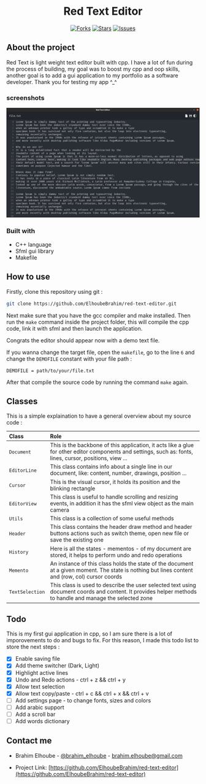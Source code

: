 <center>

# Red Text Editor

[![Forks](https://img.shields.io/github/forks/ElhoubeBrahim/red-text-editor)](https://github.com/ElhoubeBrahim/red-text-editor/network)
[![Stars](https://img.shields.io/github/stars/ElhoubeBrahim/red-text-editor)](https://github.com/ElhoubeBrahim/red-text-editor/stargazers)
[![Issues](https://img.shields.io/github/issues/ElhoubeBrahim/red-text-editor)](https://github.com/ElhoubeBrahim/red-text-editor/issues)
</center>

## About the project

Red Text is light weight text editor built with cpp. I have a lot of fun during the process of building, my goal was to boost my cpp and oop skills, another goal is to add a gui application to my portfolio as a software developer. Thank you for testing my app ^_^

### screenshots

![Screenshot](/assets/images/screenshot.png)

### Built with

- C++ language
- Sfml gui library
- Makefile

## How to use

Firstly, clone this repository using git :
```bash
git clone https://github.com/ElhoubeBrahim/red-text-editor.git
```
Next make sure that you have the gcc compiler and make installed. Then run the `make` command inside the project folder, this will compile the cpp code, link it with sfml and then launch the application.

Congrats the editor should appear now with a demo text file.

If you wanna change the target file, open the `makefile`, go to the line `6` and change the `DEMOFILE` constant with your file path :

```
DEMOFILE = path/to/your/file.txt
```

After that compile the source code by running the command `make` again.

## Classes

This is a simple explaination to have a general overview about my source code :

| Class          | Role    |
|:---------------|:--------|
| `Document`     | This is the backbone of this application, it acts like a glue for other editor components and settings, such as: fonts, lines, cursor, positions, view ... |
| `EditorLine`   | This class contains info about a single line in our document, like: content, number, drawings, position ... |
| `Cursor`       | This is the visual cursor, it holds its position and the blinking rectangle |
| `EditorView`   | This class is useful to handle scrolling and resizing events, in addition it has the sfml view object as the main camera |
| `Utils`        | This class is a collection of some useful methods |
| `Header`       | This class contains the header draw method and header buttons actions such as switch theme, open new file or save the existing one |
| `History`      | Here is all the states - mementos - of my document are stored, it helps to perform undo and redo operations  |
| `Memento`      | An instance of this class holds the state of the document at a given moment. The state is nothing but lines content and (row, col) cursor coords |
| `TextSelection`| This class is used to describe the user selected text using document coords and content. It provides helper methods to handle and manage the selected zone |

## Todo

This is my first gui application in cpp, so I am sure there is a lot of imporovements to do and bugs to fix. For this reason, I made this todo list to store the next steps :

- [x] Enable saving file
- [x] Add theme switcher (Dark, Light)
- [x] Highlight active lines
- [x] Undo and Redo actions - ctrl + z && ctrl + y
- [x] Allow text selection
- [x] Allow text copy/paste - ctrl + c && ctrl + x && ctrl + v
- [ ] Add settings page - to change fonts, sizes and colors
- [ ] Add arabic support
- [ ] Add a scroll bar
- [ ] Add words dictionary

## Contact me

- Brahim Elhoube - [@brahim_elhoube](https://twitter.com/brahim_elhoube) - brahim.elhoube@gmail.com

- Project Link: [https://github.com/ElhoubeBrahim/red-text-editor](https://github.com/ElhoubeBrahim/red-text-editor)